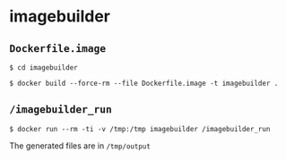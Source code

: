 # imagebuilder

## `Dockerfile.image`

```
$ cd imagebuilder

$ docker build --force-rm --file Dockerfile.image -t imagebuilder .
```

## `/imagebuilder_run`

```
$ docker run --rm -ti -v /tmp:/tmp imagebuilder /imagebuilder_run
```

The generated files are in `/tmp/output`
